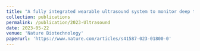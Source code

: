 ```yaml
---
title: "A fully integrated wearable ultrasound system to monitor deep tissues in moving subjects"
collection: publications
permalink: /publication/2023-Ultrasound
date: 2023-05-22
venue: 'Nature Biotechnology'
paperurl: 'https://www.nature.com/articles/s41587-023-01800-0'
---
```

